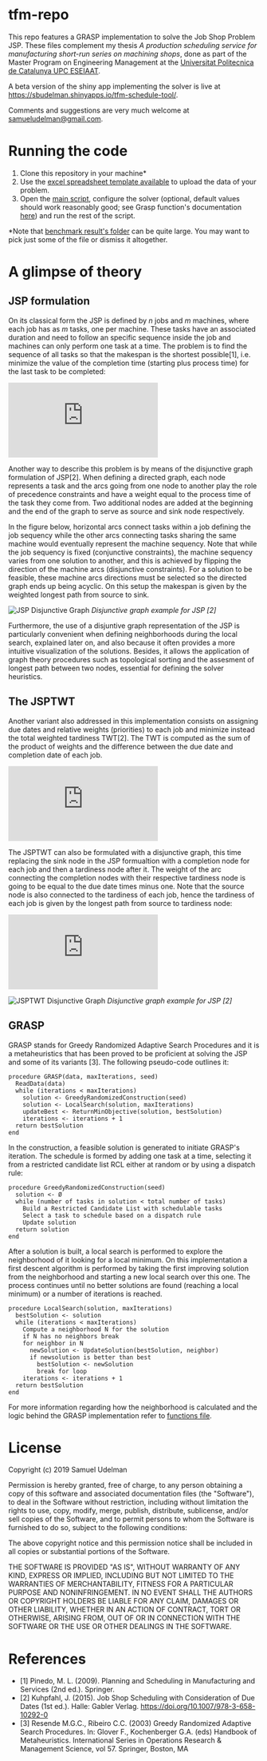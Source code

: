 # tfm-repo

This repo features a GRASP implementation to solve the Job Shop Problem JSP. These files complement my thesis _A production scheduling service for manufacturing short-run series on machining shops_, done as part of the Master Program on Engineering Management at the [Universitat Politecnica de Catalunya UPC ESEIAAT](https://eseiaat.upc.edu/en).

A beta version of the shiny app implementing the solver is live at https://sbudelman.shinyapps.io/tfm-schedule-tool/.

Comments and suggestions are very much welcome at samueludelman@gmail.com.

# Running the code

1. Clone this repository in your machine*
2. Use the [excel spreadsheet template available](https://github.com/sbudelman/tfm-repo/blob/master/data/data1.xlsx) to upload the data of your problem.
3. Open the [main script](https://github.com/sbudelman/tfm-repo/blob/master/main.R), configure the solver (optional, default values should work reasonably good; see Grasp function's documentation [here](https://github.com/sbudelman/tfm-repo/blob/master/code/functions.R)) and run the rest of the script.

*Note that [benchmark result's folder](https://github.com/sbudelman/tfm-repo/blob/master/benchmark/results) can be quite large. You may want to pick just some of the file or dismiss it altogether.

# A glimpse of theory

## JSP formulation
On its classical form the JSP is defined by _n_ jobs and _m_ machines, where each job has as _m_ tasks, one per machine. These tasks have an associated duration and need to follow an specific sequence inside the job and machines can only perform one task at a time. The problem is to find the sequence of all tasks so that the makespan is the shortest possible[1], i.e. minimize the value of the completion time (starting plus process time) for the last task to be completed:

![Makespan equation](https://latex.codecogs.com/svg.latex?min%5C%20max%28s_%7Bmj%7D&plus;p_%7Bmj%7D%29%5C%20%5C%20%5C%20%5C%20%5C%20%5Cforall%20j%20%5Cepsilon%20J)

Another way to describe this problem is by means of the disjunctive graph formulation of JSP[2]. When defining a directed graph, each node represents a task and the arcs going from one node to another play the role of precedence constraints and have a weight equal to the process time of the task they come from. Two additional nodes are added at the beginning and the end of the graph to serve as source and sink node respectively. 

In the figure below, horizontal arcs connect tasks within a job defining the job sequency while the other arcs connecting tasks sharing the same machine would eventually represent the machine sequency. Note that while the job sequency is fixed (conjunctive constraints), the machine sequency varies from one solution to another, and this is achieved by flipping the direction of the machine arcs (disjunctive constraints). For a solution to be feasible, these machine arcs directions must be selected so the directed graph ends up being acyclic. On this setup the makespan is given by the weighted longest path from source to sink.

![JSP Disjunctive Graph](./images/disjGraphJsp.png)
_Disjunctive graph example for JSP [2]_

Furthermore, the use of a disjuntive graph representation of the JSP is particularly convenient when defining neighborhoods during the local search, explained later on, and also because it often provides a more intuitive visualization of the solutions. Besides, it allows the application of graph theory procedures such as topological sorting and the assesment of longest path between two nodes, essential for defining the solver heuristics.

## The JSPTWT
Another variant also addressed in this implementation consists on assigning due dates and relative weights (priorities) to each job and minimize instead the total weighted tardiness TWT[2]. The TWT is computed as the sum of the product of weights and the difference between the due date and completion date of each job.

![Total Weighted Tardiness equation](https://latex.codecogs.com/svg.latex?min%20%5Csum_%7Bj%3D1%7D%5E%7Bn%7D%20weight_j%20%5Ctimes%20tardiness_j)

The JSPTWT can also be formulated with a disjunctive graph, this time replacing the sink node in the JSP formualtion with a completion node for each job and then a tardiness node after it. The weight of the arc connecting the completion nodes with their respective tardiness node is going to be equal to the due date times minus one. Note that the source node is also connected to the tardiness of each job, hence the tardiness of each job is given by the longest path from source to tardiness node:

![Tardiness equation](https://latex.codecogs.com/svg.latex?max%5C%20%280%2C%5C%20completion_j%20-%20dueDate_j%29)

![JSPTWT Disjunctive Graph](./images/disjGraphJsptwt.png)
_Disjunctive graph example for JSP [2]_

## GRASP 
GRASP stands for Greedy Randomized Adaptive Search Procedures and it is a metaheuristics that has been proved to be proficient at solving the JSP and some of its variants [3]. The following pseudo-code outlines it:

```
procedure GRASP(data, maxIterations, seed)
  ReadData(data)
  while (iterations < maxIterations)
    solution <- GreedyRandomizedConstruction(seed)
    solution <- LocalSearch(solution, maxIterations)
    updateBest <- ReturnMinObjective(solution, bestSolution)
    iterations <- iterations + 1
  return bestSolution
end
```

In the construction, a feasible solution is generated to initiate GRASP's iteration. The schedule is formed by adding one task at a time, selecting it from a restricted candidate list RCL either at random or by using a dispatch rule:

```
procedure GreedyRandomizedConstruction(seed)
  solution <- Ø
  while (number of tasks in solution < total number of tasks)
    Build a Restricted Candidate List with schedulable tasks
    Select a task to schedule based on a dispatch rule
    Update solution
  return solution 
end
```
After a solution is built, a local search is performed to explore the neighborhood of it looking for a local minimum. On this implementation a first descent algorithm is performed by taking the first improving solution from the neighborhood and starting a new local search over this one. The process continues until no better solutions are found (reaching a local minimum) or a number of iterations is reached.

```
procedure LocalSearch(solution, maxIterations)
  bestSolution <- solution
  while (iterations < maxIterations)
    Compute a neighborhood N for the solution
    if N has no neighbors break
    for neighbor in N
      newSolution <- UpdateSolution(bestSolution, neighbor)
      if newsolution is better than best
        bestSolution <- newSolution
        break for loop
    iterations <- iterations + 1
  return bestSolution 
end
```
For more information regarding how the neighborhood is calculated and the logic behind the GRASP implementation refer to [functions file](./code/functions.R).

# License

Copyright (c) 2019 Samuel Udelman

Permission is hereby granted, free of charge, to any person obtaining a copy
of this software and associated documentation files (the "Software"), to deal
in the Software without restriction, including without limitation the rights
to use, copy, modify, merge, publish, distribute, sublicense, and/or sell
copies of the Software, and to permit persons to whom the Software is
furnished to do so, subject to the following conditions:

The above copyright notice and this permission notice shall be included in all
copies or substantial portions of the Software.

THE SOFTWARE IS PROVIDED "AS IS", WITHOUT WARRANTY OF ANY KIND, EXPRESS OR
IMPLIED, INCLUDING BUT NOT LIMITED TO THE WARRANTIES OF MERCHANTABILITY,
FITNESS FOR A PARTICULAR PURPOSE AND NONINFRINGEMENT. IN NO EVENT SHALL THE
AUTHORS OR COPYRIGHT HOLDERS BE LIABLE FOR ANY CLAIM, DAMAGES OR OTHER
LIABILITY, WHETHER IN AN ACTION OF CONTRACT, TORT OR OTHERWISE, ARISING FROM,
OUT OF OR IN CONNECTION WITH THE SOFTWARE OR THE USE OR OTHER DEALINGS IN THE
SOFTWARE.

# References

- [1] Pinedo, M. L. (2009). Planning and Scheduling in Manufacturing and Services (2nd ed.). Springer.
- [2] Kuhpfahl, J. (2015). Job Shop Scheduling with Consideration of Due Dates (1st ed.). Halle: Gabler Verlag. https://doi.org/10.1007/978-3-658-10292-0
- [3] Resende M.G.C., Ribeiro C.C. (2003) Greedy Randomized Adaptive Search Procedures. In: Glover F., Kochenberger G.A. (eds) Handbook of Metaheuristics. International Series in Operations Research & Management Science, vol 57. Springer, Boston, MA
